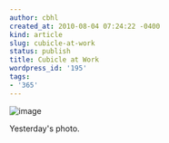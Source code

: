 ```yaml
---
author: cbhl
created_at: 2010-08-04 07:24:22 -0400
kind: article
slug: cubicle-at-work
status: publish
title: Cubicle at Work
wordpress_id: '195'
tags:
- '365'
---
```


![image](http://images.azuresky.ca/blog/wp-content/uploads/2010/08/wpid-IMG_20100803_154038.jpg)

Yesterday's photo.
